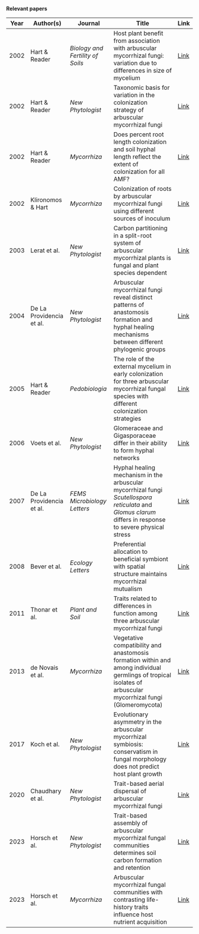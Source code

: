 **Relevant papers**

| **Year** | **Author(s)** | **Journal** | **Title** | **Link** |
| --- | --- | --- | --- | --- | 
| 2002 | Hart & Reader | *Biology and Fertility of Soils* | Host plant benefit from association with arbuscular mycorrhizal fungi: variation due to differences in size of mycelium | [Link](https://link.springer.com/article/10.1007/s00374-002-0539-4?utm_source=getftr&utm_medium=getftr&utm_campaign=getftr_pilot) |
| 2002 | Hart & Reader | *New Phytologist* | Taxonomic basis for variation in the colonization strategy of arbuscular mycorrhizal fungi | [Link](https://nph.onlinelibrary.wiley.com/doi/full/10.1046/j.0028-646X.2001.00312.x) |
| 2002 | Hart & Reader | *Mycorrhiza* | Does percent root length colonization and soil hyphal length reflect the extent of colonization for all AMF? | [Link](https://link.springer.com/article/10.1007/s00572-002-0186-5) |
| 2002 | Klironomos & Hart | *Mycorrhiza* | Colonization of roots by arbuscular mycorrhizal fungi using different sources of inoculum | [Link](https://link.springer.com/article/10.1007/s00572-002-0169-6) |
| 2003 | Lerat et al. | *New Phytologist* | Carbon partitioning in a split-root system of arbuscular mycorrhizal plants is fungal and plant species dependent | [Link](https://nph.onlinelibrary.wiley.com/doi/10.1046/j.1469-8137.2003.00691.x) |
| 2004 | De La Providencia et al. | *New Phytologist* | Arbuscular mycorrhizal fungi reveal distinct patterns of anastomosis formation and hyphal healing mechanisms between different phylogenic groups | [Link](https://nph.onlinelibrary.wiley.com/doi/10.1111/j.1469-8137.2004.01236.x) |
| 2005 | Hart & Reader | *Pedobiologia* | The role of the external mycelium in early colonization for three arbuscular mycorrhizal fungal species with different colonization strategies | [Link](https://link.springer.com/article/10.1007/s00572-013-0478-y) |
| 2006 | Voets et al. | *New Phytologist* | Glomeraceae and Gigasporaceae differ in their ability to form hyphal networks | [Link](https://nph.onlinelibrary.wiley.com/doi/10.1111/j.1469-8137.2006.01873.x) |
| 2007 | De La Providencia et al. | *FEMS Microbiology Letters* | Hyphal healing mechanism in the arbuscular mycorrhizal fungi *Scutellospora reticulata* and *Glomus clarum* differs in response to severe physical stress | [Link](https://academic.oup.com/femsle/article/268/1/120/594392?login=true) |
| 2008 | Bever et al. | *Ecology Letters* | Preferential allocation to beneficial symbiont with spatial structure maintains mycorrhizal mutualism | [Link](https://onlinelibrary.wiley.com/doi/10.1111/j.1461-0248.2008.01254.x) |
| 2011 | Thonar et al. | *Plant and Soil* | Traits related to differences in function among three arbuscular mycorrhizal fungi | [Link](https://link.springer.com/article/10.1007/s11104-010-0571-3) |
| 2013 | de Novais et al. | *Mycorrhiza* | Vegetative compatibility and anastomosis formation within and among individual germlings of tropical isolates of arbuscular mycorrhizal fungi (Glomeromycota) | [Link](https://link.springer.com/article/10.1007/s00572-013-0478-y) |
| 2017 | Koch et al. | *New Phytologist* | Evolutionary asymmetry in the arbuscular mycorrhizal symbiosis: conservatism in fungal morphology does not predict host plant growth | [Link](https://nph.onlinelibrary.wiley.com/doi/full/10.1111/nph.14465) |
| 2020 | Chaudhary et al. | *New Phytologist* | Trait-based aerial dispersal of arbuscular mycorrhizal fungi | [Link](https://nph.onlinelibrary.wiley.com/doi/full/10.1111/nph.16667) |
| 2023 | Horsch et al. | *New Phytologist* | Trait-based assembly of arbuscular mycorrhizal fungal communities determines soil carbon formation and retention | [Link](https://nph.onlinelibrary.wiley.com/doi/10.1111/nph.18914) |
| 2023 | Horsch et al. | *Mycorrhiza* | Arbuscular mycorrhizal fungal communities with contrasting life-history traits influence host nutrient acquisition | [Link](https://link.springer.com/article/10.1007/s00572-022-01098-x) |



